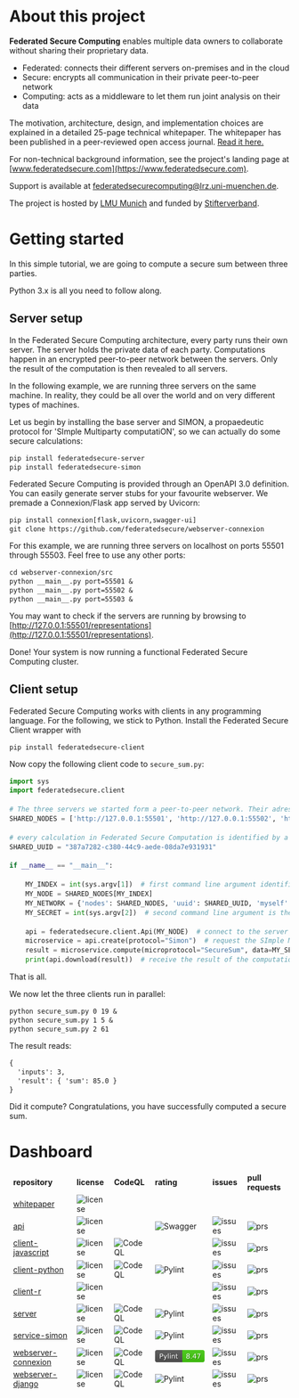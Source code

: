 # About this project

**Federated Secure Computing** enables multiple data owners to collaborate without sharing their proprietary data.

- Federated: connects their different servers on-premises and in the cloud
- Secure: encrypts all communication in their private peer-to-peer network
- Computing: acts as a middleware to let them run joint analysis on their data

The motivation, architecture, design, and implementation choices are explained in a detailed 25-page technical whitepaper. The whitepaper has been published in a peer-reviewed open access journal. [Read it here.](https://github.com/federatedsecure/whitepaper)

For non-technical background information, see the project's landing page at [www.federatedsecure.com](https://www.federatedsecure.com).

Support is available at [federatedsecurecomputing@lrz.uni-muenchen.de](mailto:federatedsecurecomputing@lrz.uni-muenchen.de).

The project is hosted by [LMU Munich](https://www.lmu.de/en/index.html) and funded by [Stifterverband](https://www.stifterverband.org/english).

# Getting started

In this simple tutorial, we are going to compute a secure sum between three parties.

Python 3.x is all you need to follow along.

## Server setup

In the Federated Secure Computing architecture, every party runs their own server. The server holds the private data of each party. Computations happen in an encrypted peer-to-peer network between the servers. Only the result of the computation is then revealed to all servers.

In the following example, we are running three servers on the same machine. In reality, they could be all over the world and on very different types of machines.

Let us begin by installing the base server and SIMON, a propaedeutic protocol for 'SImple Multiparty computatiON', so we can actually do some secure calculations:

```
pip install federatedsecure-server
pip install federatedsecure-simon
```

Federated Secure Computing is provided through an OpenAPI 3.0 definition. You can easily generate server stubs for your favourite webserver. We premade a Connexion/Flask app served by Uvicorn:

```
pip install connexion[flask,uvicorn,swagger-ui]
git clone https://github.com/federatedsecure/webserver-connexion
```

For this example, we are running three servers on localhost on ports 55501 through 55503. Feel free to use any other ports:

```
cd webserver-connexion/src
python __main__.py port=55501 &
python __main__.py port=55502 &
python __main__.py port=55503 &
```

You may want to check if the servers are running by browsing to [http://127.0.0.1:55501/representations](http://127.0.0.1:55501/representations).

Done! Your system is now running a functional Federated Secure Computing cluster.

## Client setup

Federated Secure Computing works with clients in any programming language. For the following, we stick to Python. Install the Federated Secure Client wrapper with

```
pip install federatedsecure-client
```

Now copy the following client code to `secure_sum.py`:

``` python
import sys
import federatedsecure.client

# The three servers we started form a peer-to-peer network. Their adresses and ports need to be known to each other:
SHARED_NODES = ['http://127.0.0.1:55501', 'http://127.0.0.1:55502', 'http://127.0.0.1:55503']

# every calculation in Federated Secure Computation is identified by a unique identifier. This UUID is shared by all three servers:
SHARED_UUID = "387a7282-c380-44c9-aede-08da7e931931"

if __name__ == "__main__":

    MY_INDEX = int(sys.argv[1])  # first command line argument identifies the node and must be 0, 1, or 2
    MY_NODE = SHARED_NODES[MY_INDEX]
    MY_NETWORK = {'nodes': SHARED_NODES, 'uuid': SHARED_UUID, 'myself': MY_INDEX}
    MY_SECRET = int(sys.argv[2])  # second command line argument is the secret input

    api = federatedsecure.client.Api(MY_NODE)  # connect to the server
    microservice = api.create(protocol="Simon")  # request the SImple Mulitparty computatiON protocol
    result = microservice.compute(microprotocol="SecureSum", data=MY_SECRET, network=MY_NETWORK)  # and do the calculation
    print(api.download(result))  # receive the result of the computation.
```

That is all.

We now let the three clients run in parallel:

```
python secure_sum.py 0 19 &
python secure_sum.py 1 5 &
python secure_sum.py 2 61
```

The result reads:

```
{
  'inputs': 3,
  'result': { 'sum': 85.0 }
}
```

Did it compute? Congratulations, you have successfully computed a secure sum.

# Dashboard

<table>
 <thead>
  <tr>
   <td><b>repository</b></td>
   <td><b>license</b></td>
   <td><b>CodeQL</b></td>
   <td><b>rating</b></td>
   <td><b>issues</b></td>
   <td><b>pull requests</b></td>
  </tr>
  <tr>
   <td><a href="https://github.com/federatedsecure/whitepaper">whitepaper</a></td>
   <td><img alt="license" src="https://img.shields.io/github/license/federatedsecure/whitepaper" /></td>
   <td></td>
   <td></td>
   <td></td>
   <td></td>
  </tr>
  <tr>
   <td><a href="https://github.com/federatedsecure/api">api</a></td>
   <td><img alt="license" src="https://img.shields.io/github/license/federatedsecure/api" /></td>
   <td></td>
   <td><img alt="Swagger" src="https://img.shields.io/swagger/valid/3.0?specUrl=https%3A%2F%2Fraw.githubusercontent.com%2Ffederatedsecure%2Fapi%2Fmain%2Fopenapi.yaml" /></td>
   <td><img alt="issues" src="https://img.shields.io/github/issues/federatedsecure/api" /></td>
   <td><img alt="prs" src="https://img.shields.io/github/issues-pr-raw/federatedsecure/api" /></td>
  </tr>
  <tr>
   <td><a href="https://github.com/federatedsecure/client-javascript">client-javascript</a></td>
   <td><img alt="license" src="https://img.shields.io/github/license/federatedsecure/client-javascript" /></td>
   <td><img alt="CodeQL" src="https://github.com/federatedsecure/client-javascript/workflows/CodeQL/badge.svg" /></td>
   <td></td>
   <td><img alt="issues" src="https://img.shields.io/github/issues/federatedsecure/client-javascript" /></td>
   <td><img alt="prs" src="https://img.shields.io/github/issues-pr-raw/federatedsecure/client-javascript" /></td>
  </tr>
  <tr>
   <td><a href="https://github.com/federatedsecure/client-python">client-python</a></td>
   <td><img alt="license" src="https://img.shields.io/github/license/federatedsecure/client-python" /></td>
   <td><img alt="CodeQL" src="https://github.com/federatedsecure/client-python/workflows/CodeQL/badge.svg" /></td>
   <td><img alt="Pylint" src="https://raw.githubusercontent.com/federatedsecure/client-python/main/.github/badges/pylint.svg" /></td>
   <td><img alt="issues" src="https://img.shields.io/github/issues/federatedsecure/client-python" /></td>
   <td><img alt="prs" src="https://img.shields.io/github/issues-pr-raw/federatedsecure/client-python" /></td>
  </tr>
   <td><a href="https://github.com/federatedsecure/client-r">client-r</a></td>
   <td><img alt="license" src="https://img.shields.io/github/license/federatedsecure/client-r" /></td>
   <td></td>
   <td></td>
   <td><img alt="issues" src="https://img.shields.io/github/issues/federatedsecure/client-r" /></td>
   <td><img alt="prs" src="https://img.shields.io/github/issues-pr-raw/federatedsecure/client-r" /></td>
  </tr>
  <tr>
   <td><a href="https://github.com/federatedsecure/server">server</a></td>
   <td><img alt="license" src="https://img.shields.io/github/license/federatedsecure/server" /></td>
   <td><img alt="CodeQL" src="https://github.com/federatedsecure/server/workflows/CodeQL/badge.svg" /></td>
   <td><img alt="Pylint" src="https://raw.githubusercontent.com/federatedsecure/server/main/.github/badges/pylint.svg" /></td>
   <td><img alt="issues" src="https://img.shields.io/github/issues/federatedsecure/server" /></td>
   <td><img alt="prs" src="https://img.shields.io/github/issues-pr-raw/federatedsecure/server" /></td>
  </tr>
  <tr>
   <td><a href="https://github.com/federatedsecure/service-simon">service-simon</a></td>
   <td><img alt="license" src="https://img.shields.io/github/license/federatedsecure/service-simon" /></td>
   <td><img alt="CodeQL" src="https://github.com/federatedsecure/service-simon/workflows/CodeQL/badge.svg" /></td>
   <td><img alt="Pylint" src="https://raw.githubusercontent.com/federatedsecure/service-simon/main/.github/badges/pylint.svg" /></td>
   <td><img alt="issues" src="https://img.shields.io/github/issues/federatedsecure/service-simon" /></td>
   <td><img alt="prs" src="https://img.shields.io/github/issues-pr-raw/federatedsecure/service-simon" /></td>
  </tr>
  <tr>
   <td><a href="https://github.com/federatedsecure/webserver-connexion">webserver-connexion</a></td>
   <td><img alt="license" src="https://img.shields.io/github/license/federatedsecure/webserver-connexion" /></td>
   <td><img alt="CodeQL" src="https://github.com/federatedsecure/webserver-connexion/workflows/CodeQL/badge.svg" /></td>
   <td><img alt="Pylint" src="https://raw.githubusercontent.com/federatedsecure/webserver-connexion/main/.github/badges/pylint.svg" /></td>
   <td><img alt="issues" src="https://img.shields.io/github/issues/federatedsecure/webserver-connexion" /></td>
   <td><img alt="prs" src="https://img.shields.io/github/issues-pr-raw/federatedsecure/webserver-connexion" /></td>
  </tr>
  <tr>
   <td><a href="https://github.com/federatedsecure/webserver-django">webserver-django</a></td>
   <td><img alt="license" src="https://img.shields.io/github/license/federatedsecure/webserver-django" /></td>
   <td><img alt="CodeQL" src="https://github.com/federatedsecure/webserver-django/workflows/CodeQL/badge.svg" /></td>
   <td><img alt="Pylint" src="https://raw.githubusercontent.com/federatedsecure/webserver-django/main/.github/badges/pylint.svg" /></td>
   <td><img alt="issues" src="https://img.shields.io/github/issues/federatedsecure/webserver-django" /></td>
   <td><img alt="prs" src="https://img.shields.io/github/issues-pr-raw/federatedsecure/webserver-django" /></td>
  </tr>
 </thead>
</table>
